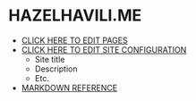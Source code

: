 # HAZELHAVILI.ME

- [CLICK HERE TO EDIT PAGES](https://github.com/hazelkavilime/hazelkavilime/tree/master/src/pages)
- [CLICK HERE TO EDIT SITE CONFIGURATION](https://github.com/hazelkavilime/hazelkavilime/edit/master/gatsby-config.js#L4)
  - Site title
  - Description
  - Etc.
- [MARKDOWN REFERENCE](https://www.markdownguide.org/basic-syntax)
